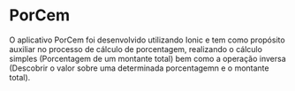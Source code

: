 # PorCem

O aplicativo PorCem foi desenvolvido utilizando Ionic e tem como propósito auxiliar no processo de cálculo de porcentagem, realizando o cálculo simples (Porcentagem de um montante total) bem como a operação inversa (Descobrir o valor sobre uma determinada porcentagemn e o montante total).
